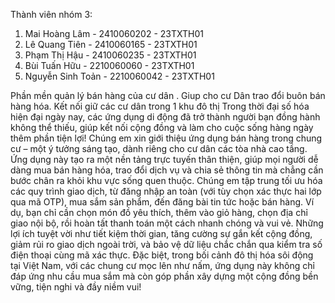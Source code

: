 Thành viên nhóm 3: 
1.	Mai Hoàng Lâm	   - 2410060202	- 23TXTH01
2.	Lê Quang Tiên	   - 2410060165	- 23TXTH01
3.	Phạm Thị Hậu	   - 2410060235	- 23TXTH01
4.	Bùi Tuấn Hữu	   - 2210060060	- 23TXTH01
5.	Nguyễn Sinh Toản - 2210060042	- 23TXTH01

Phần mền quản lý bán hàng của cư dân . 
Giup cho cư Dân trao đổi buôn bán hàng hóa. Kết nối giữ các cư dân trong 1 khu đô thị 
Trong thời đại số hóa hiện đại ngày nay, các ứng dụng di động đã trở thành người bạn đồng hành không thể thiếu, giúp kết nối cộng đồng và làm cho cuộc sống hàng ngày thêm phần tiện lợi! Chúng em xin giới thiệu ứng dụng bán hàng trong chung cư – một ý tưởng sáng tạo, dành riêng cho cư dân các tòa nhà cao tầng. Ứng dụng này tạo ra một nền tảng trực tuyến thân thiện, giúp mọi người dễ dàng mua bán hàng hóa, trao đổi dịch vụ và chia sẻ thông tin mà chẳng cần bước chân ra khỏi khu vực sống quen thuộc. Chúng em tập trung tối ưu hóa các quy trình giao dịch, từ đăng nhập an toàn (với tùy chọn xác thực hai lớp qua mã OTP), mua sắm sản phẩm, đến đăng bài tin tức hoặc bán hàng. Ví dụ, bạn chỉ cần chọn món đồ yêu thích, thêm vào giỏ hàng, chọn địa chỉ giao nội bộ, rồi hoàn tất thanh toán một cách nhanh chóng và vui vẻ. Những lợi ích tuyệt vời như tiết kiệm thời gian, tăng cường sự gắn kết cộng đồng, giảm rủi ro giao dịch ngoài trời, và bảo vệ dữ liệu chắc chắn qua kiểm tra số điện thoại cùng mã xác thực. Đặc biệt, trong bối cảnh đô thị hóa sôi động tại Việt Nam, với các chung cư mọc lên như nấm, ứng dụng này không chỉ đáp ứng nhu cầu mua sắm mà còn góp phần xây dựng một cộng đồng bền vững, tiện nghi và đầy niềm vui!

